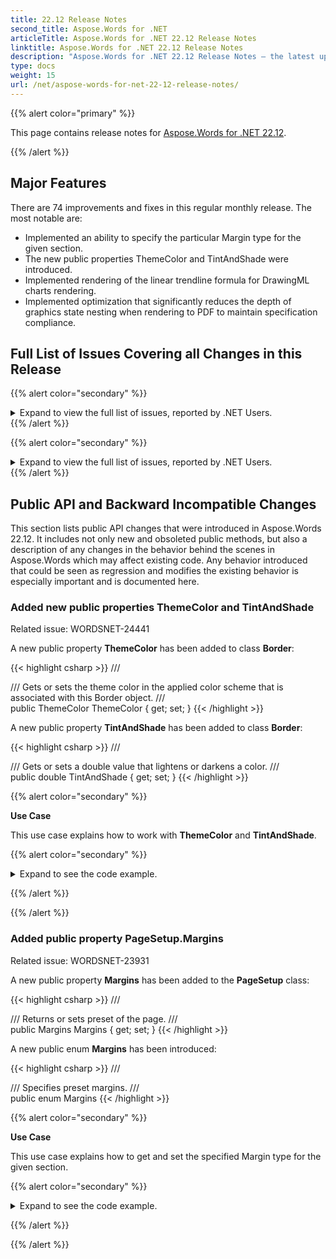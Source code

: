 ```yaml
---
title: 22.12 Release Notes
second_title: Aspose.Words for .NET
articleTitle: Aspose.Words for .NET 22.12 Release Notes
linktitle: Aspose.Words for .NET 22.12 Release Notes
description: "Aspose.Words for .NET 22.12 Release Notes – the latest updates and fixes."
type: docs
weight: 15
url: /net/aspose-words-for-net-22-12-release-notes/
---
```


{{% alert color="primary" %}}

This page contains release notes for [Aspose.Words for .NET 22.12](https://www.nuget.org/packages/Aspose.Words/22.12.0).

{{% /alert %}}

## Major Features

There are 74 improvements and fixes in this regular monthly release. The most notable are:

- Implemented an ability to specify the particular Margin type for the given section.
- The new public properties ThemeColor and TintAndShade were introduced.
- Implemented rendering of the linear trendline formula for DrawingML charts rendering.
- Implemented optimization that significantly reduces the depth of graphics state nesting when rendering to PDF to maintain specification compliance.

## Full List of Issues Covering all Changes in this Release

{{% alert color="secondary" %}}
<details><summary>Expand to view the full list of issues, reported by .NET Users.</summary>

|Key|Summary|Category|
| :- | :- | :- |
|WORDSNET-14305|RTF To PDF conversion issue with cell's text rendering|New Feature
|WORDSNET-23931|Parameterized Margins property in PageSetup|New Feature
|WORDSNET-10449|DOC to PDF conversion issue with content position|New Feature
|WORDSNET-19791|Imitate MS Word behavior when field update in header/footer affects container table height or width|New Feature
|WORDSNET-23681|Word to PDF conversion - equation is mssing from the chart|New Feature
|WORDSNET-24441|Consider implementation of Border.ThemeColor|New Feature
|WORDSNET-23747|Table left indent in AW model does not match MS Word UI for an xml document|Enhancement
|WORDSNET-24620|Some font names in Noto fallback settings are outdated|Enhancement
|WORDSNET-24402|Differences in comparison|Enhancement
|WORDSNET-24549|ArgumentOutOfRangeException is thrown upon using ExtractPages method|Bug
|WORDSNET-24305|Third level numbering is not preserved after appending document|Bug
|WORDSNET-24537|DOCX to PDF: Wrong character positioning|Bug
|WORDSNET-24293|DOCX to PDF: Character orientation does not retain upon conversion|Bug
|WORDSNET-24373|"No table of figures entries found" is shown after updating fields in the document|Bug
|WORDSNET-24280|Page numbers in TOC are incorrect after rendering|Bug
|WORDSNET-19585|Incorrect bottom-margin relative shape position in header|Bug
|WORDSNET-24112|The table borders are not preserved during DOCX-HTML-DOCX roundtrip|Bug
|WORDSNET-23200|EML to PDF conversion: validation fails: Maximum depth of graphics state nesting by q and Q operators exceeded|Bug
|WORDSNET-24630|InvalidOperationException: Target width and height|Bug
|WORDSNET-24545|ArgumentOutOfRangeException: Specified argument was out of the range of valid values|Bug
|WORDSNET-24533|NullReferenceException in GetForm()|Bug
|WORDSNET-24631|InvalidOperationException: Incorrect CropBox|Bug
|WORDSNET-24609|Unknown format on loading TXT file|Bug
|WORDSNET-24603|"Unsupported file format: Unknown" on loading TXT file|Bug
|WORDSNET-22858|Shape is converted from DML to VML while exporting document to DOCX|Bug
|WORDSNET-24338|Aspose.Words hangs upon updating fields|Bug
|WORDSNET-24336|NullReferenceException is thrown upon calling UpdateFields|Bug
|WORDSNET-24546|NullReferenceException when converting DOCX to PDF|Bug
|WORDSNET-24513|Bookmarks with duplicated names are lost in building bolocks|Bug
|WORDSNET-24464|Incorrect graphics in converted DOCX file|Bug
|WORDSNET-24466|Footnote text is partially missing|Bug
|WORDSNET-24443|Revisions are rendered improperly|Bug
|WORDSNET-24224|InvalidOperationException is thrown upon comparing document|Bug
|WORDSNET-24585|Wrong export of hidden text into Markdown|Bug
|WORDSNET-24583|SDT placeholder text is visible after rendering document|Bug
|WORDSNET-24529|Hidden SDT becomes visible after open/save document|Bug
|WORDSNET-24519|Text color in chart legend is changed after rendering|Bug
|WORDSNET-24596|Document.UpdateFields does not update RD field|Bug
|WORDSNET-24579|FileCorruptedException is thrown upon loading DOCX document|Bug
|WORDSNET-19866|TOC color changes to blue when converting Word to HTML|Bug
|WORDSNET-24538|ArgumentException is thrown upon updating fields|Bug
|WORDSNET-24510|Ideographic text inside list label is incorrectly rotated in vertical direction|Bug
|WORDSNET-24570|NullReferenceException is thrown upon rendering document|Bug
|WORDSNET-17524|Document.UpdateFields method does not update page numbers of XE entries in INDEX field|Bug
|WORDSNET-24591|Chinese character are invisible after rendering|Bug
|WORDSNET-24567|Document compare throws System.InvalidOperationException|Bug
|WORDSNET-24170|The name of group slice of PieOfPie chart is not rendered after converting to PDF|Bug
|WORDSNET-24130|Incorrect calculation of the chart space rectangle if manual layout is set|Bug
|WORDSNET-24506|Font of TOC entries changes after DOCX to PDF conversion|Bug
|WORDSNET-24468|Exception on loading text file|Bug
|WORDSNET-16405|Document.Compare does not mimic MS Word behavior|Bug
|WORDSNET-16874|The compared output contains improper table revisions|Bug
|WORDSNET-24312|DOCX to HTML: InvalidOperationException|Bug
|WORDSNET-24151|An error occurs when trying to save a document to EPUB with default options|Bug
|WORDSNET-24571|Part of table is moved to previous page upon rendering|Bug
|WORDSNET-22225|Performance issue during comparing Text files|Bug
|WORDSNET-24313|FileFormatDetector doesn't recognize PDF files with garbage at the beginning|Bug
|WORDSNET-24551|Aspose.Words.Shaping.HarfBuzz does not have a strong name|Bug
|WORDSNET-24511|Redundant whitespace is added to the field value after update|Bug
|WORDSNET-24536|FileCorruptedException is thrown upon loading DOCX document|Bug
|WORDSNET-24542|Symbols are rendered as tofu|Bug
|WORDSNET-24297|DOC to PDF: Overlapping images|Bug
|WORDSNET-24247|Section Header becomes text-wrapped around icons|Bug

</details>
{{% /alert %}}

{{% alert color="secondary" %}}
<details><summary>Expand to view the full list of issues, reported by .NET Users.</summary>

|Key|Summary|Category|
| :- | :- | :- |
|WORDSNET-24363|Phonetic Guide is not exported to TXT|Bug
|WORDSNET-24634|Aspose.Words selects wrong font upon renderinng|Bug
|WORDSNET-21893|List labels are lost after DOCX to PDF conversion|Bug
|WORDSNET-24428|NullReferenceException is thrown upon rendering document|Bug
|WORDSNET-24386|Chinese justified text looks improperly after open/save document|Bug
|WORDSNET-24476|Page number style is incorrect in PDF after comparing documents|Bug
|WORDSNET-24586|Comment range is changed after comparing documents|Bug
|WORDSNET-24475|NullReferenceException is thrown upon rendering document with chart|Bug
|WORDSNET-23907|Table Alignment Issue in converting RTF files to PDF|Bug
|WORDSNET-24565|Replaced shape is not catched by compare method|Bug
|WORDSNET-24431|Watermark is displayed over the text|Bug

</details>
{{% /alert %}}

## Public API and Backward Incompatible Changes

This section lists public API changes that were introduced in Aspose.Words 22.12. It includes not only new and obsoleted public methods, but also a description of any changes in the behavior behind the scenes in Aspose.Words which may affect existing code. Any behavior introduced that could be seen as regression and modifies the existing behavior is especially important and is documented here.

### Added new public properties ThemeColor and TintAndShade

Related issue: WORDSNET-24441

A new public property **ThemeColor** has been added to class **Border**:

{{< highlight csharp >}}
/// <summary>
/// Gets or sets the theme color in the applied color scheme that is associated with this Border object.
/// </summary>
public ThemeColor ThemeColor { get; set; }
{{< /highlight >}}

A new public property **TintAndShade** has been added to class **Border**:

{{< highlight csharp >}}
/// <summary>
/// Gets or sets a double value that lightens or darkens a color.
/// </summary>
public double TintAndShade { get; set; }
{{< /highlight >}}

{{% alert color="secondary" %}}

**Use Case**

This use case explains how to work with **ThemeColor** and **TintAndShade**.

{{% alert color="secondary" %}}

<details><summary>Expand to see the code example.</summary>

{{< highlight csharp >}}
Document doc = new Document();
DocumentBuilder builder = new DocumentBuilder(doc);
Border topBorder = builder.ParagraphFormat.Borders.Top;
topBorder.LineWidth = 0.5;
// Sets the value of ThemeColor.
topBorder.ThemeColor = ThemeColor.Accent1;
Border bottomBorder = builder.ParagraphFormat.Borders.Bottom;
bottomBorder.LineWidth = 0.5;
// Sets the value of ThemeColor.
bottomBorder.ThemeColor = ThemeColor.Accent2;
Border leftBorder = builder.ParagraphFormat.Borders.Left;
leftBorder.LineWidth = 1.5;
// Sets the value of ThemeColor.
leftBorder.ThemeColor = ThemeColor.Accent3;
// Sets the lightens value.
leftBorder.TintAndShade = 0.25;
Border rightBorder = builder.ParagraphFormat.Borders.Right;
rightBorder.LineWidth = 1.5;
// Sets the value of ThemeColor.
rightBorder.ThemeColor = ThemeColor.Accent4;
// Sets the darkens value.
rightBorder.TintAndShade = -0.125;
builder.Write("Lorem Ipsum");
doc.Save("output.docx");
{{< /highlight >}}

</details>

{{% /alert %}}

{{% /alert %}}

### Added public property PageSetup.Margins

Related issue: WORDSNET-23931

A new public property **Margins** has been added to the **PageSetup** class:

{{< highlight csharp >}}
/// <summary>
/// Returns or sets preset <see cref="Aspose.Words.Margins"/> of the page.
/// </summary>
public Margins Margins { get; set; }
{{< /highlight >}}

A new public enum **Margins** has been introduced:

{{< highlight csharp >}}
/// <summary>
/// Specifies preset margins.
/// </summary>
public enum Margins
{{< /highlight >}}

{{% alert color="secondary" %}}

**Use Case**

This use case explains how to get and set the specified Margin type for the given section.

{{% alert color="secondary" %}}

<details><summary>Expand to see the code example.</summary>

{{< highlight csharp >}}
Document doc = new Document("in.docx");
// Getting the current Margin type.
if (doc.Sections[1].PageSetup.Margins == Margins.Normal)
    // Setting the specified Margin type.
    doc.Sections[1].PageSetup.Margins = Margins.Mirrored;
{{< /highlight >}}

</details>

{{% /alert %}}

{{% /alert %}}